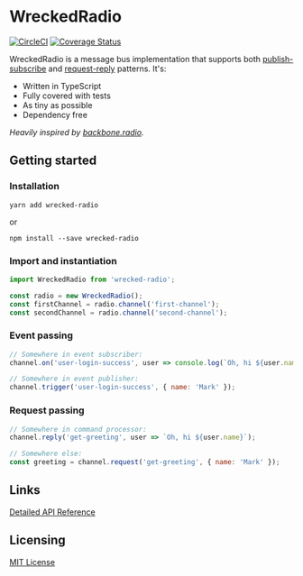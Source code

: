 # WreckedRadio

[![CircleCI](https://img.shields.io/circleci/build/github/frankendux/wrecked-radio.svg)](https://circleci.com/gh/frankendux/wrecked-radio)
[![Coverage Status](https://img.shields.io/coveralls/github/frankendux/wrecked-radio.svg)](https://coveralls.io/github/frankendux/wrecked-radio)

WreckedRadio is a message bus implementation that supports both [publish-subscribe](https://en.wikipedia.org/wiki/Publish%E2%80%93subscribe_pattern) and [request-reply](https://en.wikipedia.org/wiki/Publish%E2%80%93subscribe_pattern) patterns. It's:

- Written in TypeScript
- Fully covered with tests
- As tiny as possible
- Dependency free

*Heavily inspired by [backbone.radio](https://github.com/marionettejs/backbone.radio).*

## Getting started

### Installation

`yarn add wrecked-radio`

or

`npm install --save wrecked-radio`

### Import and instantiation

```javascript
import WreckedRadio from 'wrecked-radio';

const radio = new WreckedRadio();
const firstChannel = radio.channel('first-channel');
const secondChannel = radio.channel('second-channel');
```

### Event passing

```javascript
// Somewhere in event subscriber:
channel.on('user-login-success', user => console.log(`Oh, hi ${user.name}`);

// Somewhere in event publisher:
channel.trigger('user-login-success', { name: 'Mark' });
```

### Request passing

```javascript
// Somewhere in command processor:
channel.reply('get-greeting', user => `Oh, hi ${user.name}`);

// Somewhere else:
const greeting = channel.request('get-greeting', { name: 'Mark' });
```

## Links

[Detailed API Reference](https://18-160222506-gh.circle-artifacts.com/0/home/circleci/repo/docs/classes/_wreckedradio_.wreckedradio.html)

## Licensing

[MIT License](https://github.com/frankendux/wrecked-radio/blob/master/LICENSE)
